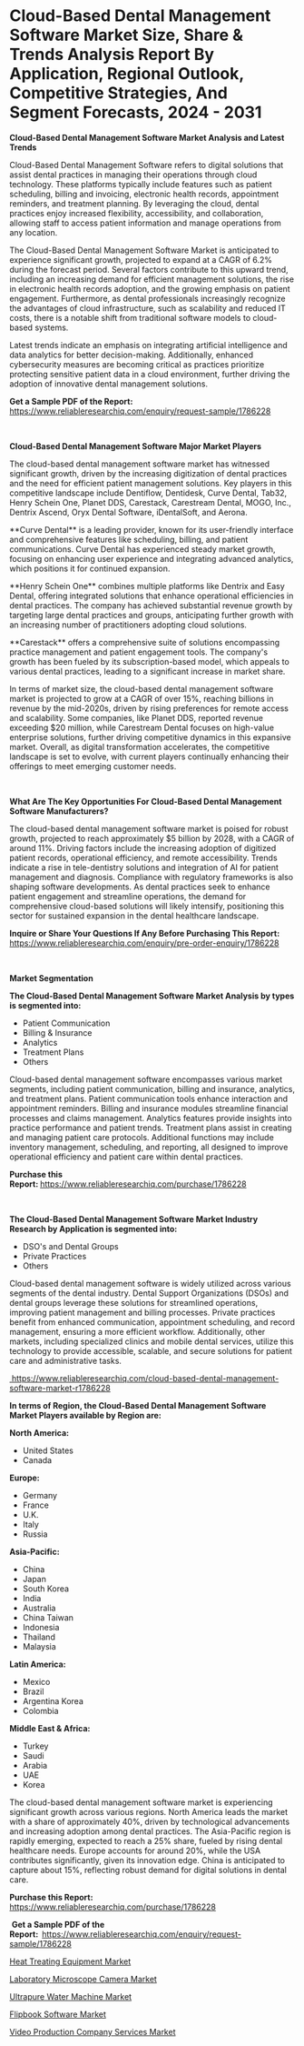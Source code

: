 <p><h1>Cloud-Based Dental Management Software Market Size, Share & Trends Analysis Report By Application, Regional Outlook, Competitive Strategies, And Segment Forecasts, 2024 - 2031</h1></p><p><strong>Cloud-Based Dental Management Software Market Analysis and Latest Trends</strong></p>
<p><p>Cloud-Based Dental Management Software refers to digital solutions that assist dental practices in managing their operations through cloud technology. These platforms typically include features such as patient scheduling, billing and invoicing, electronic health records, appointment reminders, and treatment planning. By leveraging the cloud, dental practices enjoy increased flexibility, accessibility, and collaboration, allowing staff to access patient information and manage operations from any location.</p><p>The Cloud-Based Dental Management Software Market is anticipated to experience significant growth, projected to expand at a CAGR of 6.2% during the forecast period. Several factors contribute to this upward trend, including an increasing demand for efficient management solutions, the rise in electronic health records adoption, and the growing emphasis on patient engagement. Furthermore, as dental professionals increasingly recognize the advantages of cloud infrastructure, such as scalability and reduced IT costs, there is a notable shift from traditional software models to cloud-based systems.</p><p>Latest trends indicate an emphasis on integrating artificial intelligence and data analytics for better decision-making. Additionally, enhanced cybersecurity measures are becoming critical as practices prioritize protecting sensitive patient data in a cloud environment, further driving the adoption of innovative dental management solutions.</p></p>
<p><strong>Get a Sample PDF of the Report:&nbsp;</strong> <a href="https://www.reliableresearchiq.com/enquiry/request-sample/1786228?utm_campaign=1144&utm_medium=2&utm_source=Github&utm_content=ia&utm_term=18112024&utm_id=cloud-based-dental-management-software">https://www.reliableresearchiq.com/enquiry/request-sample/1786228</a></p>
<p>&nbsp;</p>
<p><strong>Cloud-Based Dental Management Software Major Market Players</strong></p>
<p><p>The cloud-based dental management software market has witnessed significant growth, driven by the increasing digitization of dental practices and the need for efficient patient management solutions. Key players in this competitive landscape include Dentiflow, Dentidesk, Curve Dental, Tab32, Henry Schein One, Planet DDS, Carestack, Carestream Dental, MOGO, Inc., Dentrix Ascend, Oryx Dental Software, iDentalSoft, and Aerona.</p><p>**Curve Dental** is a leading provider, known for its user-friendly interface and comprehensive features like scheduling, billing, and patient communications. Curve Dental has experienced steady market growth, focusing on enhancing user experience and integrating advanced analytics, which positions it for continued expansion.</p><p>**Henry Schein One** combines multiple platforms like Dentrix and Easy Dental, offering integrated solutions that enhance operational efficiencies in dental practices. The company has achieved substantial revenue growth by targeting large dental practices and groups, anticipating further growth with an increasing number of practitioners adopting cloud solutions.</p><p>**Carestack** offers a comprehensive suite of solutions encompassing practice management and patient engagement tools. The company's growth has been fueled by its subscription-based model, which appeals to various dental practices, leading to a significant increase in market share.</p><p>In terms of market size, the cloud-based dental management software market is projected to grow at a CAGR of over 15%, reaching billions in revenue by the mid-2020s, driven by rising preferences for remote access and scalability. Some companies, like Planet DDS, reported revenue exceeding $20 million, while Carestream Dental focuses on high-value enterprise solutions, further driving competitive dynamics in this expansive market. Overall, as digital transformation accelerates, the competitive landscape is set to evolve, with current players continually enhancing their offerings to meet emerging customer needs.</p></p>
<p>&nbsp;</p>
<p><strong>What Are The Key Opportunities For Cloud-Based Dental Management Software Manufacturers?</strong></p>
<p><p>The cloud-based dental management software market is poised for robust growth, projected to reach approximately $5 billion by 2028, with a CAGR of around 11%. Driving factors include the increasing adoption of digitized patient records, operational efficiency, and remote accessibility. Trends indicate a rise in tele-dentistry solutions and integration of AI for patient management and diagnosis. Compliance with regulatory frameworks is also shaping software developments. As dental practices seek to enhance patient engagement and streamline operations, the demand for comprehensive cloud-based solutions will likely intensify, positioning this sector for sustained expansion in the dental healthcare landscape.</p></p>
<p><strong>Inquire or Share Your Questions If Any Before Purchasing This Report:</strong> <a href="https://www.reliableresearchiq.com/enquiry/pre-order-enquiry/1786228?utm_campaign=1144&utm_medium=2&utm_source=Github&utm_content=ia&utm_term=18112024&utm_id=cloud-based-dental-management-software">https://www.reliableresearchiq.com/enquiry/pre-order-enquiry/1786228</a></p>
<p>&nbsp;</p>
<p><strong>Market Segmentation</strong></p>
<p><strong>The Cloud-Based Dental Management Software Market Analysis by types is segmented into:</strong></p>
<p><ul><li>Patient Communication</li><li>Billing & Insurance</li><li>Analytics</li><li>Treatment Plans</li><li>Others</li></ul></p>
<p><p>Cloud-based dental management software encompasses various market segments, including patient communication, billing and insurance, analytics, and treatment plans. Patient communication tools enhance interaction and appointment reminders. Billing and insurance modules streamline financial processes and claims management. Analytics features provide insights into practice performance and patient trends. Treatment plans assist in creating and managing patient care protocols. Additional functions may include inventory management, scheduling, and reporting, all designed to improve operational efficiency and patient care within dental practices.</p></p>
<p><strong>Purchase this Report:&nbsp;</strong><a href="https://www.reliableresearchiq.com/purchase/1786228?utm_campaign=1144&utm_medium=2&utm_source=Github&utm_content=ia&utm_term=18112024&utm_id=cloud-based-dental-management-software">https://www.reliableresearchiq.com/purchase/1786228</a></p>
<p>&nbsp;</p>
<p><strong>The Cloud-Based Dental Management Software Market Industry Research by Application is segmented into:</strong></p>
<p><ul><li>DSO's and Dental Groups</li><li>Private Practices</li><li>Others</li></ul></p>
<p><p>Cloud-based dental management software is widely utilized across various segments of the dental industry. Dental Support Organizations (DSOs) and dental groups leverage these solutions for streamlined operations, improving patient management and billing processes. Private practices benefit from enhanced communication, appointment scheduling, and record management, ensuring a more efficient workflow. Additionally, other markets, including specialized clinics and mobile dental services, utilize this technology to provide accessible, scalable, and secure solutions for patient care and administrative tasks.</p></p>
<p><a href="https://www.reliableresearchiq.com/cloud-based-dental-management-software-market-r1786228?utm_campaign=1144&utm_medium=2&utm_source=Github&utm_content=ia&utm_term=18112024&utm_id=cloud-based-dental-management-software">&nbsp;https://www.reliableresearchiq.com/cloud-based-dental-management-software-market-r1786228</a></p>
<p><strong>In terms of Region, the Cloud-Based Dental Management Software Market Players available by Region are:</strong></p>
<p>
    <p> <strong> North America: </strong>
        <ul>
            <li>United States</li>
            <li>Canada</li>
        </ul>
        </p> 
    <p> <strong> Europe: </strong>
        <ul>
            <li>Germany</li>
            <li>France</li>
            <li>U.K.</li>
            <li>Italy</li>
            <li>Russia</li>
        </ul>
        </p> 
    <p> <strong> Asia-Pacific: </strong>
        <ul>
            <li>China</li>
            <li>Japan</li>
            <li>South Korea</li>
            <li>India</li>
            <li>Australia</li>
            <li>China Taiwan</li>
            <li>Indonesia</li>
            <li>Thailand</li>
            <li>Malaysia</li>
        </ul>
        </p> 
    <p> <strong> Latin America: </strong>
        <ul>
            <li>Mexico</li>
            <li>Brazil</li>
            <li>Argentina Korea</li>
            <li>Colombia</li>
        </ul>
        </p> 
    <p> <strong> Middle East & Africa: </strong>
        <ul>
            <li>Turkey</li>
            <li>Saudi</li>
            <li>Arabia</li>
            <li>UAE</li>
            <li>Korea</li>
        </ul>
    </p>
    </p>
<p><p>The cloud-based dental management software market is experiencing significant growth across various regions. North America leads the market with a share of approximately 40%, driven by technological advancements and increasing adoption among dental practices. The Asia-Pacific region is rapidly emerging, expected to reach a 25% share, fueled by rising dental healthcare needs. Europe accounts for around 20%, while the USA contributes significantly, given its innovation edge. China is anticipated to capture about 15%, reflecting robust demand for digital solutions in dental care.</p></p>
<p><strong>Purchase this Report: </strong><a href="https://www.reliableresearchiq.com/purchase/1786228?utm_campaign=1144&utm_medium=2&utm_source=Github&utm_content=ia&utm_term=18112024&utm_id=cloud-based-dental-management-software">https://www.reliableresearchiq.com/purchase/1786228</a></p>
<p>&nbsp;<strong>Get a Sample PDF of the Report:&nbsp;&nbsp;</strong><a href="https://www.reliableresearchiq.com/enquiry/request-sample/1786228?utm_campaign=1144&utm_medium=2&utm_source=Github&utm_content=ia&utm_term=18112024&utm_id=cloud-based-dental-management-software">https://www.reliableresearchiq.com/enquiry/request-sample/1786228</a></p>
<p><strong></strong></p>
<p><p><a href="https://www.linkedin.com/pulse/heat-treating-equipment-market-research-report-exploring-xov1e?utm_campaign=1144&utm_medium=2&utm_source=Github&utm_content=ia&utm_term=18112024&utm_id=cloud-based-dental-management-software">Heat Treating Equipment Market</a></p><p><a href="https://www.linkedin.com/pulse/consumer-behavior-shifts-laboratory-microscope-camera-market-b7gze?utm_campaign=1144&utm_medium=2&utm_source=Github&utm_content=ia&utm_term=18112024&utm_id=cloud-based-dental-management-software">Laboratory Microscope Camera Market</a></p><p><a href="https://www.linkedin.com/pulse/ultrapure-water-machine-market-global-share-ranking-g231e?utm_campaign=1144&utm_medium=2&utm_source=Github&utm_content=ia&utm_term=18112024&utm_id=cloud-based-dental-management-software">Ultrapure Water Machine Market</a></p><p><a href="https://issuu.com/reportprime-2/docs/flipbook-software-market-size-2030._98bae4865c76d1?utm_campaign=1144&utm_medium=2&utm_source=Github&utm_content=ia&utm_term=18112024&utm_id=cloud-based-dental-management-software">Flipbook Software Market</a></p><p><a href="https://issuu.com/reportprime-2/docs/video-production-company-services-m_4192ba88570840?utm_campaign=1144&utm_medium=2&utm_source=Github&utm_content=ia&utm_term=18112024&utm_id=cloud-based-dental-management-software">Video Production Company Services Market</a></p></p>